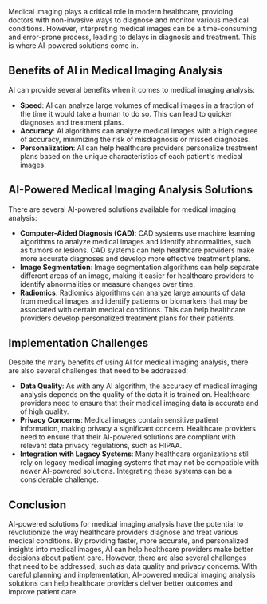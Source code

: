 
Medical imaging plays a critical role in modern healthcare, providing doctors with non-invasive ways to diagnose and monitor various medical conditions. However, interpreting medical images can be a time-consuming and error-prone process, leading to delays in diagnosis and treatment. This is where AI-powered solutions come in.

Benefits of AI in Medical Imaging Analysis
------------------------------------------

AI can provide several benefits when it comes to medical imaging analysis:

* **Speed**: AI can analyze large volumes of medical images in a fraction of the time it would take a human to do so. This can lead to quicker diagnoses and treatment plans.
* **Accuracy**: AI algorithms can analyze medical images with a high degree of accuracy, minimizing the risk of misdiagnosis or missed diagnoses.
* **Personalization**: AI can help healthcare providers personalize treatment plans based on the unique characteristics of each patient's medical images.

AI-Powered Medical Imaging Analysis Solutions
---------------------------------------------

There are several AI-powered solutions available for medical imaging analysis:

* **Computer-Aided Diagnosis (CAD)**: CAD systems use machine learning algorithms to analyze medical images and identify abnormalities, such as tumors or lesions. CAD systems can help healthcare providers make more accurate diagnoses and develop more effective treatment plans.
* **Image Segmentation**: Image segmentation algorithms can help separate different areas of an image, making it easier for healthcare providers to identify abnormalities or measure changes over time.
* **Radiomics**: Radiomics algorithms can analyze large amounts of data from medical images and identify patterns or biomarkers that may be associated with certain medical conditions. This can help healthcare providers develop personalized treatment plans for their patients.

Implementation Challenges
-------------------------

Despite the many benefits of using AI for medical imaging analysis, there are also several challenges that need to be addressed:

* **Data Quality**: As with any AI algorithm, the accuracy of medical imaging analysis depends on the quality of the data it is trained on. Healthcare providers need to ensure that their medical imaging data is accurate and of high quality.
* **Privacy Concerns**: Medical images contain sensitive patient information, making privacy a significant concern. Healthcare providers need to ensure that their AI-powered solutions are compliant with relevant data privacy regulations, such as HIPAA.
* **Integration with Legacy Systems**: Many healthcare organizations still rely on legacy medical imaging systems that may not be compatible with newer AI-powered solutions. Integrating these systems can be a considerable challenge.

Conclusion
----------

AI-powered solutions for medical imaging analysis have the potential to revolutionize the way healthcare providers diagnose and treat various medical conditions. By providing faster, more accurate, and personalized insights into medical images, AI can help healthcare providers make better decisions about patient care. However, there are also several challenges that need to be addressed, such as data quality and privacy concerns. With careful planning and implementation, AI-powered medical imaging analysis solutions can help healthcare providers deliver better outcomes and improve patient care.
